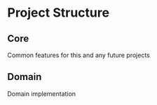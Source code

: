 # Project Structure

## Core

Common features for this and any future projects

## Domain

Domain implementation
